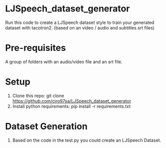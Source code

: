 # LJSpeech_dataset_generator
Run this code to create a LJSpeech dataset style to train your generated dataset with tacotron2. (based on an video / audio and subtitles.srt files)
# Pre-requisites
A group of folders with an audio/video file and an srt file.
# Setup
1. Clone this repo: git clone https://github.com/ciro97sa/LJSpeech_dataset_generator
2. Install python requirements: pip install -r requirements.txt
# Dataset Generation 
1. Based on the code in the test.py you could create an LJSpeech Dataset.
